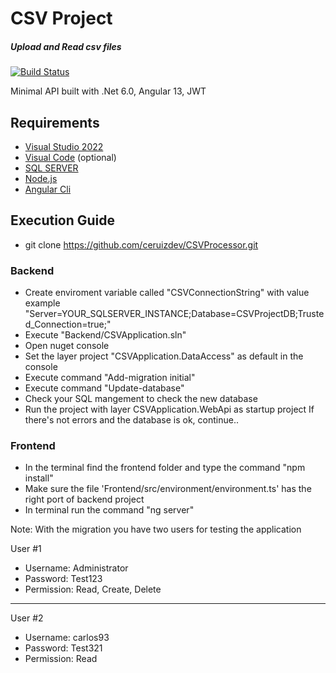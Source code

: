 # CSV Project
##### _Upload and Read csv files_

[![Build Status](https://travis-ci.org/joemccann/dillinger.svg?branch=master)](https://travis-ci.org/joemccann/dillinger)

Minimal API built with .Net 6.0, Angular 13, JWT
## Requirements
-  [Visual Studio 2022](https://visualstudio.microsoft.com/es/vs/) 
-  [Visual Code](https://code.visualstudio.com/) (optional)
-  [SQL SERVER](https://www.microsoft.com/es-es/sql-server/sql-server-downloads)
-  [Node.js](https://nodejs.org/)
-  [Angular Cli](https://angular.io/cli)

## Execution Guide
- git clone https://github.com/ceruizdev/CSVProcessor.git
### Backend
- Create enviroment variable called "CSVConnectionString" with value example "Server=YOUR_SQLSERVER_INSTANCE;Database=CSVProjectDB;Trusted_Connection=true;"
- Execute "Backend/CSVApplication.sln"
- Open nuget console 
- Set the layer project "CSVApplication.DataAccess" as default in the console
- Execute command "Add-migration initial"
- Execute command "Update-database"
- Check your SQL mangement to check the new database
- Run the project with layer CSVApplication.WebApi as startup project
If there's not errors and the database is ok, continue..

### Frontend
- In the terminal find the frontend folder and type the command "npm install"
- Make sure the file 'Frontend/src/environment/environment.ts' has the right port of backend project
- In terminal run the command "ng server"

Note: With the migration you have two users for testing the application

User #1
- Username: Administrator 
- Password: Test123
- Permission: Read, Create, Delete

---
User #2
- Username: carlos93
- Password: Test321
- Permission: Read

